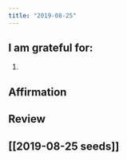 ```yaml
---
title: "2019-08-25"
---
```

## I am grateful for:
1. 

## Affirmation

## Review



## [[2019-08-25 seeds]]
